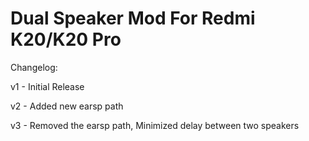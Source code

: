 # Dual Speaker Mod For Redmi K20/K20 Pro

Changelog:

v1 - Initial Release

v2 - Added new earsp path

v3 - Removed the earsp path, Minimized delay between two speakers
